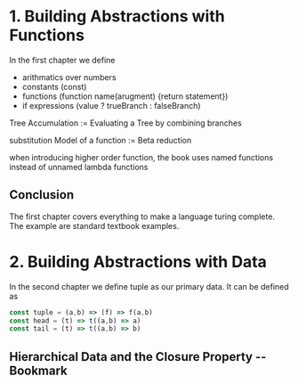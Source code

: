 # 1. Building Abstractions with Functions

In the first chapter we define

* arithmatics over numbers
* constants (const)
* functions (function name(arugment) {return statement})
* if expressions (value ? trueBranch : falseBranch)

Tree Accumulation := Evaluating a Tree by combining branches

substitution Model of a function := Beta reduction

when introducing higher order function, the book uses named functions instead of unnamed lambda functions

## Conclusion

The first chapter covers everything to make a language turing complete. The example are standard textbook examples.

# 2. Building Abstractions with Data

In the second chapter we define tuple as our primary data. It can be defined as

``` javascript
const tuple = (a,b) => (f) => f(a,b)
const head = (t) => t((a,b) => a)
const tail = (t) => t((a,b) => b)
```

## Hierarchical Data and the Closure Property --Bookmark
